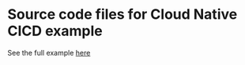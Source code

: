 # Source code files for Cloud Native CICD example
See the full example [here](https://github.com/csantanapr/tutorial-tekton-argocd-pipeline)


